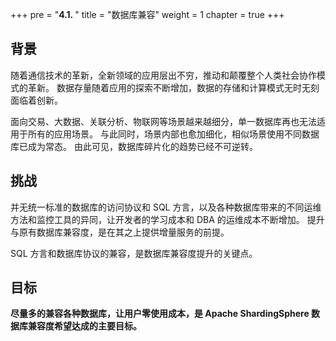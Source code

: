 +++
pre = "<b>4.1. </b>"
title = "数据库兼容"
weight = 1
chapter = true
+++

## 背景

随着通信技术的革新，全新领域的应用层出不穷，推动和颠覆整个人类社会协作模式的革新。
数据存量随着应用的探索不断增加，数据的存储和计算模式无时无刻面临着创新。

面向交易、大数据、关联分析、物联网等场景越来越细分，单一数据库再也无法适用于所有的应用场景。
与此同时，场景内部也愈加细化，相似场景使用不同数据库已成为常态。
由此可见，数据库碎片化的趋势已经不可逆转。

## 挑战

并无统一标准的数据库的访问协议和 SQL 方言，以及各种数据库带来的不同运维方法和监控工具的异同，让开发者的学习成本和 DBA 的运维成本不断增加。
提升与原有数据库兼容度，是在其之上提供增量服务的前提。

SQL 方言和数据库协议的兼容，是数据库兼容度提升的关键点。

## 目标

**尽量多的兼容各种数据库，让用户零使用成本，是 Apache ShardingSphere 数据库兼容度希望达成的主要目标。**
